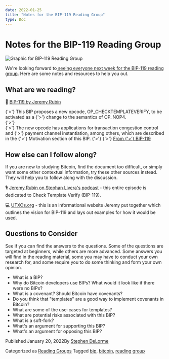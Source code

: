 ```yaml
---
date: 2022-01-25
title: "Notes for the BIP-119 Reading Group"
type: Doc
---
```

# Notes for the BIP-119 Reading Group

![Graphic for BIP-119 Reading
Group](content/uploads/2022/01/ATLBitDevs_2022-01-25_BIP-119-1-1568x882.png)

We're looking forward to[ seeing everyone next week for the BIP-119 reading
group](https://www.meetup.com/atlantabitdevs/events/283206504/). Here are some
notes and resources to help you out.

## What are we reading?

📙 [BIP-119 by Jeremy
Rubin](https://github.com/bitcoin/bips/blob/master/bip-0119.mediawiki)

{'>'} This BIP proposes a new opcode, OP_CHECKTEMPLATEVERIFY, to be activated as a
{'>'} change to the semantics of OP_NOP4.  
{'>'}  
{'>'} The new opcode has applications for transaction congestion control and
{'>'} payment channel instantiation, among others, which are described in the
{'>'} Motivation section of this BIP.
{'>'}
{'>'} [From
{'>'} BIP-119](https://github.com/bitcoin/bips/blob/master/bip-0119.mediawiki)

## How else can I follow along?

If you are new to studying Bitcoin, find the document too difficult, or simply
want some other contextual information, try these other sources instead. They
will help you to follow along with the discussion.

🎙 [Jeremy Rubin on Stephan Livera's
podcast](https://stephanlivera.com/episode/339/) - this entire episode is
dedicated to Check Template Verify (BIP-119).

💻 [UTXOs.org](https://utxos.org/) - this is an informational website Jeremy
put together which outlines the vision for BIP-119 and lays out examples for
how it would be used.

## Questions to Consider

See if you can find the answers to the questions. Some of the questions are
targeted at beginners, while others are more advanced. Some answers you will
find in the reading material, some you may have to conduct your own research
for, and some require you to do some thinking and form your own opinion.

  * What is a BIP?
  * Why do Bitcoin developers use BIPs? What would it look like if there were no BIPs?
  * What is a covenant? Should Bitcoin have covenants?
  * Do you think that "templates" are a good way to implement covenants in Bitcoin?
  * What are some of the use-cases for templates?
  * What are potential risks associated with this BIP?
  * What is a soft-fork?
  * What's an argument for supporting this BIP?
  * What's an argument for opposing this BIP?

Published January 20, 2022By [Stephen DeLorme](author/stephen/index.html)

Categorized as [Reading Groups](category/reading-groups/index.html) Tagged
[bip](tag/bip/index.html), [bitcoin](tag/bitcoin/index.html), [reading
group](tag/reading-group/index.html)

#